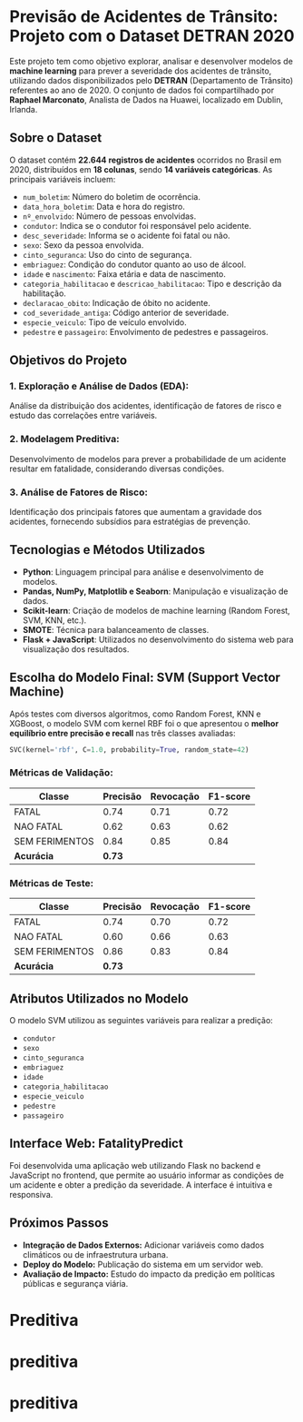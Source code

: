 # Previsão de Acidentes de Trânsito: Projeto com o Dataset DETRAN 2020

Este projeto tem como objetivo explorar, analisar e desenvolver modelos de **machine learning** para prever a severidade dos acidentes de trânsito, utilizando dados disponibilizados pelo **DETRAN** (Departamento de Trânsito) referentes ao ano de 2020. O conjunto de dados foi compartilhado por **Raphael Marconato**, Analista de Dados na Huawei, localizado em Dublin, Irlanda.

## Sobre o Dataset

O dataset contém **22.644 registros de acidentes** ocorridos no Brasil em 2020, distribuídos em **18 colunas**, sendo **14 variáveis categóricas**. As principais variáveis incluem:

- `num_boletim`: Número do boletim de ocorrência.
- `data_hora_boletim`: Data e hora do registro.
- `nº_envolvido`: Número de pessoas envolvidas.
- `condutor`: Indica se o condutor foi responsável pelo acidente.
- `desc_severidade`: Informa se o acidente foi fatal ou não.
- `sexo`: Sexo da pessoa envolvida.
- `cinto_seguranca`: Uso do cinto de segurança.
- `embriaguez`: Condição do condutor quanto ao uso de álcool.
- `idade` e `nascimento`: Faixa etária e data de nascimento.
- `categoria_habilitacao` e `descricao_habilitacao`: Tipo e descrição da habilitação.
- `declaracao_obito`: Indicação de óbito no acidente.
- `cod_severidade_antiga`: Código anterior de severidade.
- `especie_veiculo`: Tipo de veículo envolvido.
- `pedestre` e `passageiro`: Envolvimento de pedestres e passageiros.

## Objetivos do Projeto

### 1. **Exploração e Análise de Dados (EDA):**
Análise da distribuição dos acidentes, identificação de fatores de risco e estudo das correlações entre variáveis.

### 2. **Modelagem Preditiva:**
Desenvolvimento de modelos para prever a probabilidade de um acidente resultar em fatalidade, considerando diversas condições.

### 3. **Análise de Fatores de Risco:**
Identificação dos principais fatores que aumentam a gravidade dos acidentes, fornecendo subsídios para estratégias de prevenção.

## Tecnologias e Métodos Utilizados

- **Python**: Linguagem principal para análise e desenvolvimento de modelos.
- **Pandas, NumPy, Matplotlib e Seaborn**: Manipulação e visualização de dados.
- **Scikit-learn**: Criação de modelos de machine learning (Random Forest, SVM, KNN, etc.).
- **SMOTE**: Técnica para balanceamento de classes.
- **Flask + JavaScript**: Utilizados no desenvolvimento do sistema web para visualização dos resultados.

## Escolha do Modelo Final: SVM (Support Vector Machine)

Após testes com diversos algoritmos, como Random Forest, KNN e XGBoost, o modelo SVM com kernel RBF foi o que apresentou o **melhor equilíbrio entre precisão e recall** nas três classes avaliadas:

```python
SVC(kernel='rbf', C=1.0, probability=True, random_state=42)
```

### Métricas de Validação:

| Classe          | Precisão | Revocação | F1-score |
|----------------|----------|-----------|----------|
| FATAL          | 0.74     | 0.71      | 0.72     |
| NAO FATAL      | 0.62     | 0.63      | 0.62     |
| SEM FERIMENTOS | 0.84     | 0.85      | 0.84     |
| **Acurácia**   | **0.73** |           |          |

### Métricas de Teste:

| Classe          | Precisão | Revocação | F1-score |
|----------------|----------|-----------|----------|
| FATAL          | 0.74     | 0.70      | 0.72     |
| NAO FATAL      | 0.60     | 0.66      | 0.63     |
| SEM FERIMENTOS | 0.86     | 0.83      | 0.84     |
| **Acurácia**   | **0.73** |           |          |

## Atributos Utilizados no Modelo

O modelo SVM utilizou as seguintes variáveis para realizar a predição:

- `condutor`
- `sexo`
- `cinto_seguranca`
- `embriaguez`
- `idade`
- `categoria_habilitacao`
- `especie_veiculo`
- `pedestre`
- `passageiro`

## Interface Web: FatalityPredict

Foi desenvolvida uma aplicação web utilizando Flask no backend e JavaScript no frontend, que permite ao usuário informar as condições de um acidente e obter a predição da severidade. A interface é intuitiva e responsiva.

## Próximos Passos

- **Integração de Dados Externos:** Adicionar variáveis como dados climáticos ou de infraestrutura urbana.
- **Deploy do Modelo:** Publicação do sistema em um servidor web.
- **Avaliação de Impacto:** Estudo do impacto da predição em políticas públicas e segurança viária.
# Preditiva
# preditiva
# preditiva
